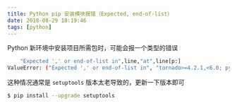 ```yaml
---
title: Python pip 安装模块报错（Expected, end-of-list）
date: 2018-08-29 18:19:46
tags: [python]
---
```


Python 新环境中安装项目所需包时，可能会报一个类型的错误
<!-- more --><!-- toc -->

```bash
    "Expected ',' or end-of-list in",line,"at",line[p:]
ValueError: ("Expected ',' or end-of-list in", "tornado>=4.2.1,<6.0; python_version < '3.5'", 'at', "; python_version < '3.5'")
```

这种情况通常是 `setuptools` 版本太老导致的，更新一下版本即可

```bash
$ pip install --upgrade setuptools
```
